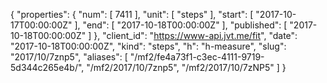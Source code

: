 {
  "properties": {
    "num": [
      7411
    ],
    "unit": [
      "steps"
    ],
    "start": [
      "2017-10-17T00:00:00Z"
    ],
    "end": [
      "2017-10-18T00:00:00Z"
    ],
    "published": [
      "2017-10-18T00:00:00Z"
    ]
  },
  "client_id": "https://www-api.jvt.me/fit",
  "date": "2017-10-18T00:00:00Z",
  "kind": "steps",
  "h": "h-measure",
  "slug": "2017/10/7znp5",
  "aliases": [
    "/mf2/fe4a73f1-c3ec-4111-9719-5d344c265e4b/",
    "/mf2/2017/10/7znp5",
    "/mf2/2017/10/7zNP5"
  ]
}
